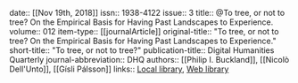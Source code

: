 date:: [[Nov 19th, 2018]]
issn:: 1938-4122
issue:: 3
title:: @To tree, or not to tree? On the Empirical Basis for Having Past Landscapes to Experience.
volume:: 012
item-type:: [[journalArticle]]
original-title:: "To tree, or not to tree? On the Empirical Basis for Having Past Landscapes to Experience."
short-title:: "To tree, or not to tree?"
publication-title:: Digital Humanities Quarterly
journal-abbreviation:: DHQ
authors:: [[Philip I. Buckland]], [[Nicolò Dell'Unto]], [[Gísli Pálsson]]
links:: [Local library](zotero://select/groups/2386895/items/MHJ29XC3), [Web library](https://www.zotero.org/groups/2386895/items/MHJ29XC3)
